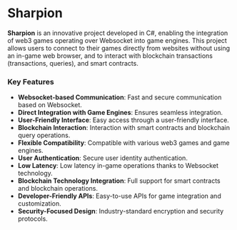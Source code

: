 # Sharpion

**Sharpion** is an innovative project developed in C#, enabling the integration of web3 games operating over Websocket into game engines. This project allows users to connect to their games directly from websites without using an in-game web browser, and to interact with blockchain transactions (transactions, queries), and smart contracts.

### Key Features

- **Websocket-based Communication**: Fast and secure communication based on Websocket.
- **Direct Integration with Game Engines**: Ensures seamless integration.
- **User-Friendly Interface**: Easy access through a user-friendly interface.
- **Blockchain Interaction**: Interaction with smart contracts and blockchain query operations.
- **Flexible Compatibility**: Compatible with various web3 games and game engines.
- **User Authentication**: Secure user identity authentication.
- **Low Latency**: Low latency in-game operations thanks to Websocket technology.
- **Blockchain Technology Integration**: Full support for smart contracts and blockchain operations.
- **Developer-Friendly APIs**: Easy-to-use APIs for game integration and customization.
- **Security-Focused Design**: Industry-standard encryption and security protocols.

